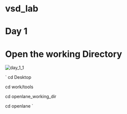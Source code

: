 # vsd_lab
# Day 1 #

# Open the working Directory #

![day_1_1](https://github.com/shashisahu1038/vsd_lab/assets/165407652/76c20d09-1604-4e9c-be0d-3f71ab281151)
 
  
 ` cd Desktop
 
  cd work/tools
  
  cd openlane_working_dir
  
  cd openlane       `                                                                                                                                                                             

